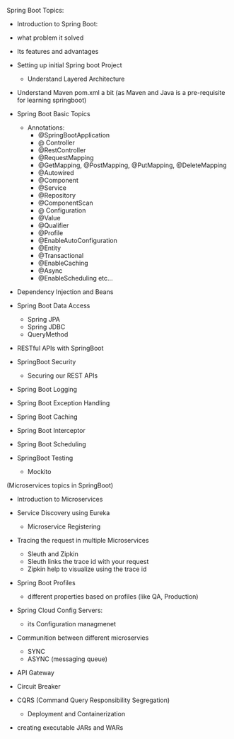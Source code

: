 Spring Boot Topics:

- Introduction to Spring Boot:
- what problem it solved
- Its features and advantages

- Setting up initial Spring boot Project

  - Understand Layered Architecture

- Understand Maven pom.xml a bit (as Maven and Java is a pre-requisite for learning springboot)

- Spring Boot Basic Topics

  - Annotations:
    - @SpringBootApplication
    - @ Controller
    - @RestController
    - @RequestMapping
    - @GetMapping, @PostMapping, @PutMapping, @DeleteMapping
    - @Autowired
    - @Component
    - @Service
    - @Repository
    - @ComponentScan
    - @ Configuration
    - @Value
    - @Qualifier
    - @Profile
    - @EnableAutoConfiguration
    - @Entity
    - @Transactional
    - @EnableCaching
    - @Async
    - @EnableScheduling etc…

- Dependency Injection and Beans

- Spring Boot Data Access

  - Spring JPA
  - Spring JDBC
  - QueryMethod

- RESTful APIs with SpringBoot

- SpringBoot Security

  - Securing our REST APIs

- Spring Boot Logging
- Spring Boot Exception Handling
- Spring Boot Caching

- Spring Boot Interceptor

- Spring Boot Scheduling

- SpringBoot Testing
  - Mockito

(Microservices topics in SpringBoot)

- Introduction to Microservices

- Service Discovery using Eureka

  - Microservice Registering

- Tracing the request in multiple Microservices

  - Sleuth and Zipkin
  - Sleuth links the trace id with your request
  - Zipkin help to visualize using the trace id

- Spring Boot Profiles

  - different properties based on profiles (like QA, Production)

- Spring Cloud Config Servers:

  - its Configuration managmenet

- Communition between different microservies

  - SYNC
  - ASYNC (messaging queue)

- API Gateway

- Circuit Breaker

- CQRS (Command Query Responsibility Segregation)

  - Deployment and Containerization

- creating executable JARs and WARs
